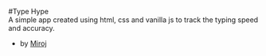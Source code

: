 #Type Hype <br>
A simple app created using html, css and vanilla js to track the typing speed and accuracy.

- by [Miroj](https://github.com/Miroj-chamling)
